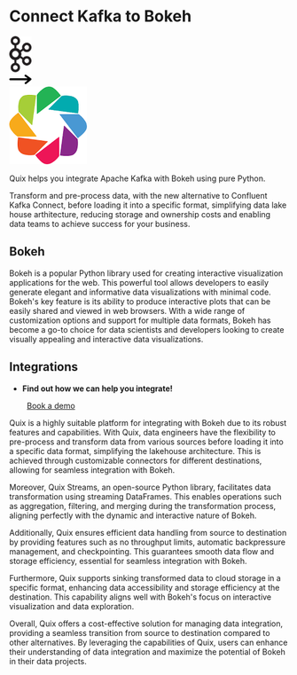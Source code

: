 # Connect Kafka to Bokeh

<div class="connect-images cards blog-grid-card" markdown>
<div>
<img src="../images/kafka_logo.png" width="40px" />
</div>
<div>
<img src="../images/arrow.svg" width="40px" />
</div>
<div>
<img src="./images/bokeh_1.jpg" />
</div>
</div>

Quix helps you integrate Apache Kafka with Bokeh using pure Python.

Transform and pre-process data, with the new alternative to Confluent Kafka Connect, before loading it into a specific format, simplifying data lake house arthitecture, reducing storage and ownership costs and enabling data teams to achieve success for your business.

## Bokeh

Bokeh is a popular Python library used for creating interactive visualization applications for the web. This powerful tool allows developers to easily generate elegant and informative data visualizations with minimal code. Bokeh's key feature is its ability to produce interactive plots that can be easily shared and viewed in web browsers. With a wide range of customization options and support for multiple data formats, Bokeh has become a go-to choice for data scientists and developers looking to create visually appealing and interactive data visualizations.

## Integrations

<div class="grid cards" markdown>

- __Find out how we can help you integrate!__

    <a class="md-button md-button--primary" href="https://share.hsforms.com/1iW0TmZzKQMChk0lxd_tGiw4yjw2?__hstc=175542013.2303933fbd746c0ac86d9ccbe9bc9100.1728383268831.1729603416735.1729620918855.31&__hssc=175542013.1.1729620918855&__hsfp=2132701734" target="_blank" style="margin:.5rem;">Book a demo</a>

</div>


Quix is a highly suitable platform for integrating with Bokeh due to its robust features and capabilities. With Quix, data engineers have the flexibility to pre-process and transform data from various sources before loading it into a specific data format, simplifying the lakehouse architecture. This is achieved through customizable connectors for different destinations, allowing for seamless integration with Bokeh.

Moreover, Quix Streams, an open-source Python library, facilitates data transformation using streaming DataFrames. This enables operations such as aggregation, filtering, and merging during the transformation process, aligning perfectly with the dynamic and interactive nature of Bokeh.

Additionally, Quix ensures efficient data handling from source to destination by providing features such as no throughput limits, automatic backpressure management, and checkpointing. This guarantees smooth data flow and storage efficiency, essential for seamless integration with Bokeh.

Furthermore, Quix supports sinking transformed data to cloud storage in a specific format, enhancing data accessibility and storage efficiency at the destination. This capability aligns well with Bokeh's focus on interactive visualization and data exploration.

Overall, Quix offers a cost-effective solution for managing data integration, providing a seamless transition from source to destination compared to other alternatives. By leveraging the capabilities of Quix, users can enhance their understanding of data integration and maximize the potential of Bokeh in their data projects.

